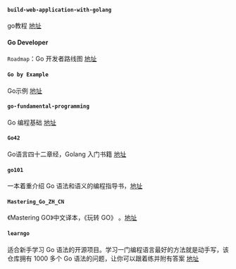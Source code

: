#### `build-web-application-with-golang`

go教程 [地址](https://github.com/astaxie/build-web-application-with-golang/blob/master/zh/preface.md)

#### Go Developer 

`Roadmap`：Go 开发者路线图 [地址](https://github.com/Alikhll/golang-developer-roadmap/blob/master/i18n/zh-CN/ReadMe-zh-CN.md)

#### `Go by Example`

Go示例 [地址](https://github.com/mmcgrana/gobyexample)

#### `go-fundamental-programming`

Go 编程基础 [地址](https://github.com/unknwon/go-fundamental-programming)

#### `Go42`

Go语言四十二章经，Golang 入门书籍 [地址](https://github.com/ffhelicopter/Go42/blob/master/SUMMARY.md)

#### `go101`

一本着重介绍 Go 语法和语义的编程指导书，[地址](https://gfw.go101.org/article/101.html)

#### `Mastering_Go_ZH_CN`

《Mastering GO》中文译本，《玩转 GO》 。[地址](https://github.com/hantmac/Mastering_Go_ZH_CN)

#### `learngo`

适合新手学习 Go 语法的开源项目。学习一门编程语言最好的方法就是动手写，该仓库拥有 1000 多个 Go 语法的问题，让你可以跟着练并附有答案 [地址](https://github.com/inancgumus/learngo)
